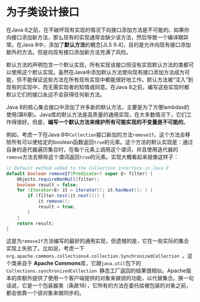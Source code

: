 #  为子类设计接口

在Java 8之前，在不破坏现有实现的情况下向接口添加方法是不可能的。如果你向接口添加新方法，那么现有的实现通常会缺少该方法，然后导致一个编译期异常。在Java 8中，添加了**默认方法**的概念[JLS 9.4]，目的是允许向现有接口添加额外的方法。但是向现有接口添加新方法充满了风险。

默认方法的声明包含一个默认实现，所有实现该接口但没有实现默认方法的类都可以使用这个默认实现。虽然在Java中添加默认方法使向现有接口添加方法成为可能，但不能保证这些方法在所有现有实现中都能很好地工作。默认方法被“注入”到现有的实现中，而无需实现者的知情或同意。在Java 8之前，编写这些实现时都默认它们的接口永远不会获得任何新方法。

Java 8的核心集合接口中添加了许多新的默认方法，主要是为了方便lambdas的使用(第6章)。Java库的默认方法是高质量的通用实现，在大多数情况下，它们工作得很好。但是，**编写一个默认方法来维护所有可能实现的不变量是不可能的**。

例如，考虑一下在Java 8中`Collection`接口新加的方法`removeIf`。这个方法会移除所有可以使给定的boolean函数返回`true`的元素。这个方法的默认实现是：通过自身的迭代器遍历集合时，在每个元素上调用这个谓词，并且使用迭代器的`remove`方法去移除这个谓词返回`true`的元素。实现大概看起来就像这样子：

```java
// Default method added to the Collection interface in Java 8
default boolean removeIf(Predicate<? super E> filter) {
    Objects.requireNonNull(filter);
    boolean result = false;
    for (Iterator<E> it = iterator(); it.hasNext(); ) {
        if (filter.test(it.next())) {
            it.remove();
            result = true;
        }
    }
    return result;
}
```

这是为`removeIf`方法编写的最好的通用实现，但遗憾的是，它在一些实际的集合实现上失败了。比如说，考虑一下`org.apache.commons.collections4.collection.SynchronizedCollection `。这个类来自于 **Apache Commons**库，它跟`java.util`包下的`Collections.synchronizedCollection `静态工厂返回的结果很相似。Apache版本的库额外提供了使用一个客户端提供的对象来做锁的功能，以代替集合。换一句话说，它是一个包装器类（条款18），它所有的方法在委托给被包装的对象之前，都会依靠一个锁对象来做同步的。

